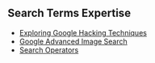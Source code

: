 ## Search Terms Expertise
- [Exploring Google Hacking Techniques](https://securitytrails.com/blog/google-hacking-techniques)
- [Google Advanced Image Search](https://www.google.com/advanced_image_search)
- [Search Operators](https://support.google.com/websearch/answer/2466433?hl=en&rd=1)